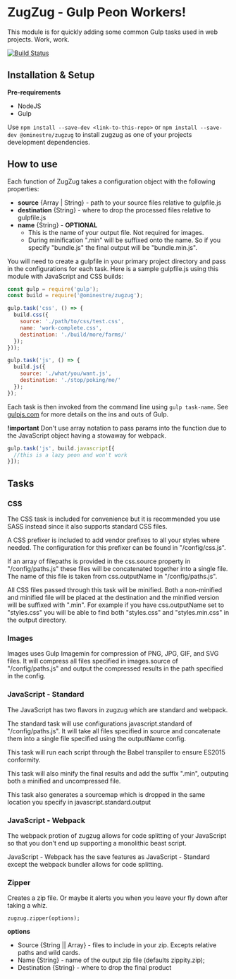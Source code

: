 # ZugZug - Gulp Peon Workers!

This module is for quickly adding some common Gulp tasks used in web projects.  Work, work.

[![Build Status](https://travis-ci.org/ominestre/zugzug.svg?branch=master)](https://travis-ci.org/ominestre/zugzug)

## Installation & Setup

**Pre-requirements**
* NodeJS
* Gulp

Use ```npm install --save-dev <link-to-this-repo>```  or ```npm install --save-dev @ominestre/zugzug``` to install zugzug as one of your projects development dependencies.

## How to use

Each function of ZugZug takes a configuration object with the following properties:
* **source** {Array | String} - path to your source files relative to gulpfile.js
* **destination** {String} - where to drop the processed files relative to gulpfile.js
* **name** {String} - **OPTIONAL**
  * This is the name of your output file.  Not required for images.
  * During minification ".min" will be suffixed onto the name.  So if you specify "bundle.js" the final output will be "bundle.min.js".

You will need to create a gulpfile in your primary project directory and pass in the configurations for each task.  Here is a sample gulpfile.js using this module with JavaScript and CSS builds:

```JavaScript
const gulp = require('gulp');
const build = require('@ominestre/zugzug');

gulp.task('css', () => {
  build.css({
    source: './path/to/css/test.css',
    name: 'work-complete.css',
    destination: './build/more/farms/'
  });
}));

gulp.task('js', () => {
  build.js({
    source: './what/you/want.js',
    destination: './stop/poking/me/'
  });
});
```

Each task is then invoked from the command line using ```gulp task-name```.  See [gulpjs.com](http://www.gulpjs.com) for more details on the ins and outs of Gulp.

**!important** Don't use array notation to pass params into the function due to the JavaScript object having a stowaway for webpack.

```JavaScript
gulp.task('js', build.javascript[{
  //this is a lazy peon and won't work
}]);
```

## Tasks

### CSS

The CSS task is included for convenience but it is recommended you use SASS instead since it also supports standard CSS files.  

A CSS prefixer is included to add vendor prefixes to all your styles where needed.  The configuration for this prefixer can be found in "/config/css.js".

If an array of filepaths is provided in the css.source property in "/config/paths.js" these files will be concatenated together into a single file.  The name of this file is taken from css.outputName in "/config/paths.js".

All CSS files passed through this task will be minified.  Both a non-minified and minified file will be placed at the destination and the minified version will be suffixed with ".min".  For example if you have css.outputName set to "styles.css" you will be able to find both "styles.css" and "styles.min.css" in the output directory. 

### Images

Images uses Gulp Imagemin for compression of PNG, JPG, GIF, and SVG files. It will compress all files specified in images.source of "/config/paths.js" and output the compressed results in the path specified in the config.

### JavaScript - Standard

The JavaScript has two flavors in zugzug which are standard and webpack.

The standard task will use configurations javascript.standard of "/config/paths.js".  It will take all files specified in source and concatenate them into a single file specified using the outputName config.

This task will run each script through the Babel transpiler to ensure ES2015 conformity.

This task will also minify the final results and add the suffix ".min", outputing both a minified and uncompressed file.

This task also generates a sourcemap which is dropped in the same location you specify in javascript.standard.output

### JavaScript - Webpack

The webpack protion of zugzug allows for code splitting of your JavaScript so that you don't end up supporting a monolithic beast script.

JavaScript - Webpack has the save features as JavaScript - Standard except the webpack bundler allows for code splitting.  

### Zipper

Creates a zip file.  Or maybe it alerts you when you leave your fly down after taking a whiz.

```zugzug.zipper(options);```

**options**
* Source {String || Array} - files to include in your zip.  Excepts relative paths and wild cards.
* Name {String} - name of the output zip file (defaults zippity.zip);
* Destination {String} - where to drop the final product
